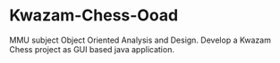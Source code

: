 # Kwazam-Chess-Ooad
MMU subject Object Oriented Analysis and Design. Develop a Kwazam Chess project as GUI based java application.
